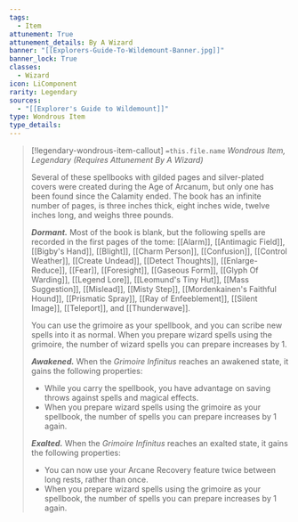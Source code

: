 ```yaml
---
tags:
  - Item
attunement: True
attunement_details: By A Wizard
banner: "[[Explorers-Guide-To-Wildemount-Banner.jpg]]"
banner_lock: True
classes:
  - Wizard
icon: LiComponent
rarity: Legendary
sources:
  - "[[Explorer's Guide to Wildemount]]"
type: Wondrous Item
type_details: 
---
```

>[!legendary-wondrous-item-callout] `=this.file.name`
>*Wondrous Item, Legendary (Requires Attunement By A Wizard)*
>
>Several of these spellbooks with gilded pages and silver-plated covers were created during the Age of Arcanum, but only one has been found since the Calamity ended. The book has an infinite number of pages, is three inches thick, eight inches wide, twelve inches long, and weighs three pounds.
>
>***Dormant.*** Most of the book is blank, but the following spells are recorded in the first pages of the tome: [[Alarm]], [[Antimagic Field]], [[Bigby's Hand]], [[Blight]], [[Charm Person]], [[Confusion]], [[Control Weather]], [[Create Undead]], [[Detect Thoughts]], [[Enlarge-Reduce]], [[Fear]], [[Foresight]], [[Gaseous Form]], [[Glyph Of Warding]], [[Legend Lore]], [[Leomund's Tiny Hut]], [[Mass Suggestion]], [[Mislead]], [[Misty Step]], [[Mordenkainen's Faithful Hound]], [[Prismatic Spray]], [[Ray of Enfeeblement]], [[Silent Image]], [[Teleport]], and [[Thunderwave]].
>
>You can use the grimoire as your spellbook, and you can scribe new spells into it as normal. When you prepare wizard spells using the grimoire, the number of wizard spells you can prepare increases by 1.
>
>***Awakened.*** When the *Grimoire Infinitus* reaches an awakened state, it gains the following properties:
>
>* While you carry the spellbook, you have advantage on saving throws against spells and magical effects.
>* When you prepare wizard spells using the grimoire as your spellbook, the number of spells you can prepare increases by 1 again.
>
>***Exalted.*** When the *Grimoire Infinitus* reaches an exalted state, it gains the following properties:
>
>* You can now use your Arcane Recovery feature twice between long rests, rather than once.
>* When you prepare wizard spells using the grimoire as your spellbook, the number of spells you can prepare increases by 1 again.
>
>
